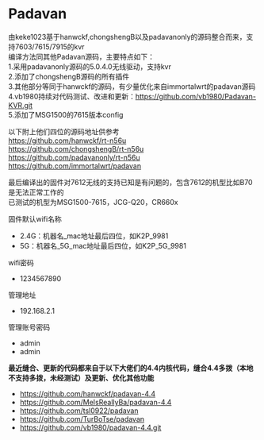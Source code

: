 # Padavan
由keke1023基于hanwckf,chongshengB以及padavanonly的源码整合而来，支持7603/7615/7915的kvr  
编译方法同其他Padavan源码，主要特点如下：  
1.采用padavanonly源码的5.0.4.0无线驱动，支持kvr  
2.添加了chongshengB源码的所有插件  
3.其他部分等同于hanwckf的源码，有少量优化来自immortalwrt的padavan源码                                                                            
4.vb1980持续对代码测试、改进和更新：https://github.com/vb1980/Padavan-KVR.git  
5.添加了MSG1500的7615版本config  
  
以下附上他们四位的源码地址供参考  
https://github.com/hanwckf/rt-n56u  
https://github.com/chongshengB/rt-n56u  
https://github.com/padavanonly/rt-n56u  
https://github.com/immortalwrt/padavan
  
最后编译出的固件对7612无线的支持已知是有问题的，包含7612的机型比如B70是无法正常工作的  
已测试的机型为MSG1500-7615，JCG-Q20，CR660x  
  
固件默认wifi名称
 - 2.4G：机器名_mac地址最后四位，如K2P_9981
 - 5G：机器名_5G_mac地址最后四位，如K2P_5G_9981

wifi密码
 - 1234567890

管理地址
 - 192.168.2.1

管理账号密码
 - admin
 - admin

**最近缝合、更新的代码都来自于以下大佬们的4.4内核代码，缝合4.4多拨（本地不支持多拨，未经测试）及更新、优化其他功能**
- https://github.com/hanwckf/padavan-4.4
- https://github.com/MeIsReallyBa/padavan-4.4
- https://github.com/tsl0922/padavan
- https://github.com/TurBoTse/padavan
- https://github.com/vb1980/padavan-4.4.git
